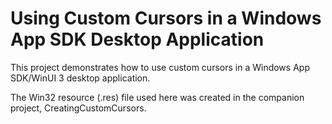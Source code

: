 # Using Custom Cursors in a Windows App SDK Desktop Application

This project demonstrates how to use custom cursors in a Windows App SDK/WinUI 3 desktop application.

The Win32 resource (.res) file used here was created in the companion project, CreatingCustomCursors.
